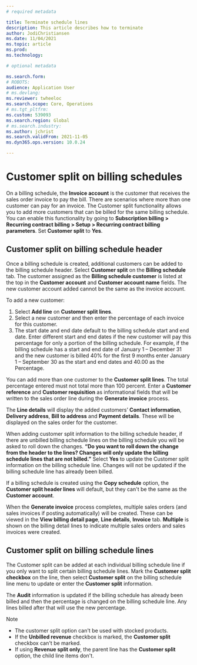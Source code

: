 ```yaml
---
# required metadata

title: Terminate schedule lines
description: This article describes how to terminate 
author: JodiChristiansen
ms.date: 11/04/2021
ms.topic: article
ms.prod: 
ms.technology: 

# optional metadata

ms.search.form:  
# ROBOTS: 
audience: Application User
# ms.devlang: 
ms.reviewer: twheeloc
ms.search.scope: Core, Operations
# ms.tgt_pltfrm: 
ms.custom: 539093
ms.search.region: Global
# ms.search.industry: 
ms.author: jchrist
ms.search.validFrom: 2021-11-05
ms.dyn365.ops.version: 10.0.24

---
```

# Customer split on billing schedules

On a billing schedule, the **Invoice account** is the customer that receives the sales order invoice to pay the bill. There are scenarios where more than one customer can pay for an invoice. The Customer split functionality allows you to add more customers that can be billed for the same billing schedule. You can enable this functionality by going to **Subscription billing > Recurring contract billing > Setup > Recurring contract billing parameters**. Set **Customer split** to **Yes**. 

## Customer split on billing schedule header
Once a billing schedule is created, additional customers can be added to the billing schedule header. Select **Customer split** on the **Billing schedule** tab. The customer assigned as the **Billing schedule customer** is listed at the top in the **Customer account** and **Customer account name** fields. The new customer account added cannot be the same as the invoice account. 

To add a new customer:
1. Select **Add line** on **Customer split lines**. 
2. Select a new customer and then enter the percentage of each invoice for this customer. 
3. The start date and end date default to the billing schedule start and end date. Enter different start and end dates if the new customer will pay this percentage for only a portion of the billing schedule. For example, if the billing schedule has a start and end date of January 1 – December 31 and the new customer is billed 40% for the first 9 months enter January 1 – September 30 as the start and end dates and 40.00 as the Percentage. 

You can add more than one customer to the **Customer split lines**. The total percentage entered must not total more than 100 percent. Enter a **Customer reference** and **Customer requisition** as informational fields that will be written to the sales order line during the **Generate invoice** process. 

The **Line details** will display the added customers’ **Contact information**, **Delivery address**, **Bill to address** and **Payment details**. These will be displayed on the sales order for the customer. 

When adding customer split information to the billing schedule header, if there are unbilled billing schedule lines on the billing schedule you will be asked to roll
down the changes. **“Do you want to roll down the change from the header to the lines? Changes will only update the billing schedule lines that are not billed.”** Select **Yes** to update the Customer split information on the billing schedule line. Changes will not be updated if the billing schedule line has already been billed. 

If a billing schedule is created using the **Copy schedule** option, the **Customer split header lines** will default, but they can't be the same as the **Customer account**.

When the **Generate invoice** process completes, multiple sales orders (and sales invoices if posting automatically) will be created. These can be viewed in the **View billing detail page**, **Line details**, **Invoice** tab. **Multiple** is shown on the billing detail lines to indicate multiple sales orders and sales invoices were created. 

## Customer split on billing schedule lines

The Customer split can be added at each individual billing schedule line if you only want to split certain billing schedule lines. Mark the **Customer split checkbox**
on the line, then select **Customer split** on the billing schedule line menu to update or enter the **Customer split** information. 

The **Audit** information is updated if the billing schedule has already been billed and then the percentage is changed on the billing schedule line. Any lines billed
after that will use the new percentage. 

>[!NOTE]
> - The customer split option can't be used with stocked products. 
> - If the **Unbilled revenue** checkbox is marked, the **Customer split** checkbox can't be marked. 
> - If using **Revenue split only**, the parent line has the **Customer split** option, the child line items don't. 

